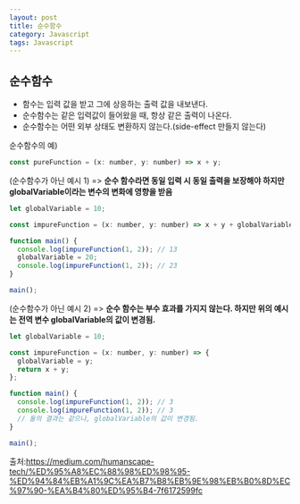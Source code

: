 ```yaml
---
layout: post
title: 순수함수
category: Javascript
tags: Javascript
---
```


## 순수함수

- 함수는 입력 값을 받고 그에 상응하는 출력 값을 내보낸다.
- 순수함수는 같은 입력값이 들어왔을 때, 항상 같은 출력이 나온다.
- 순수함수는 어떤 외부 상태도 변환하지 않는다.(side-effect 만들지 않는다)

순수함수의 예)

```jsx
const pureFunction = (x: number, y: number) => x + y;
```

(순수함수가 아닌 예시 1) => **순수 함수라면 동일 입력 시 동일 출력을 보장해야 하지만 globalVariable이라는 변수의 변화에 영향을 받음**

```jsx
let globalVariable = 10;

const impureFunction = (x: number, y: number) => x + y + globalVariable;

function main() {
  console.log(impureFunction(1, 2)); // 13
  globalVariable = 20;
  console.log(impureFunction(1, 2)); // 23
}

main();
```

(순수함수가 아닌 예시 2) => **순수 함수는 부수 효과를 가지지 않는다. 하지만 위의 예시는 전역 변수 globalVariable의 값이 변경됨.**

```jsx
let globalVariable = 10;

const impureFunction = (x: number, y: number) => {
  globalVariable = y;
  return x + y;
};

function main() {
  console.log(impureFunction(1, 2)); // 3
  console.log(impureFunction(1, 2)); // 3
  // 둘의 결과는 같으나, globalVariable의 값이 변경됨.
}

main();
```

출처:https://medium.com/humanscape-tech/%ED%95%A8%EC%88%98%ED%98%95-%ED%94%84%EB%A1%9C%EA%B7%B8%EB%9E%98%EB%B0%8D%EC%97%90-%EA%B4%80%ED%95%B4-7f6172599fc
